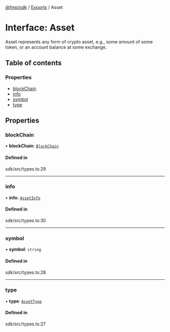 [@fmp/sdk](../docs/README.md) / [Exports](../modules.md) / Asset

# Interface: Asset

Asset represents any form of crypto asset,
e.g., some amount of some token, or an account balance at some exchange.

## Table of contents

### Properties

- [blockChain](Asset.md#blockchain)
- [info](Asset.md#info)
- [symbol](Asset.md#symbol)
- [type](Asset.md#type)

## Properties

### blockChain

• **blockChain**: [`BlockChain`](../enums/BlockChain.md)

#### Defined in

sdk/src/types.ts:29

___

### info

• **info**: [`AssetInfo`](AssetInfo.md)

#### Defined in

sdk/src/types.ts:30

___

### symbol

• **symbol**: `string`

#### Defined in

sdk/src/types.ts:28

___

### type

• **type**: [`AssetType`](../enums/AssetType.md)

#### Defined in

sdk/src/types.ts:27
